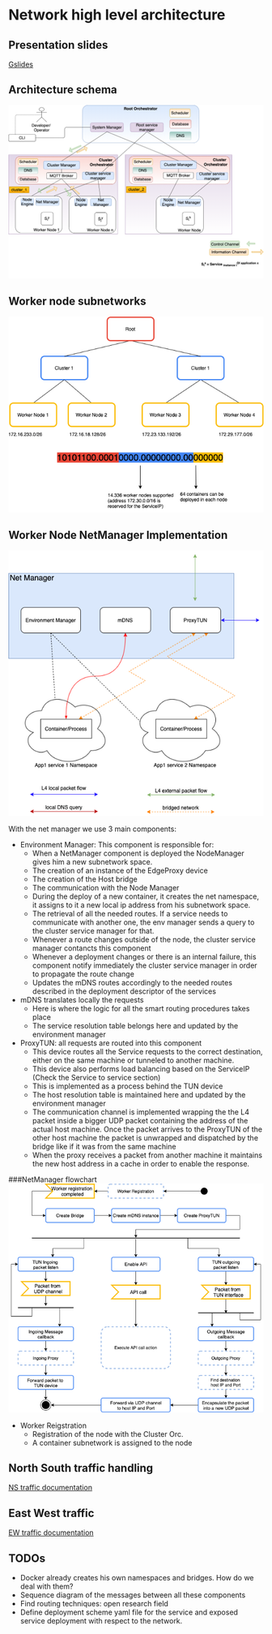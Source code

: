 # Network high level architecture

## Presentation slides
[Gslides](https://docs.google.com/presentation/d/1_vSy4f2plYYKcQKtr5tQ1ColA5VtPYPFwhbaViDtcM4/edit?usp=sharing)

## Architecture schema

![](./diagrams/Network-0.1.png)

## Worker node subnetworks

![subnetwork](./diagrams/Subnetworks.png)

## Worker Node NetManager Implementation

![](./diagrams/NetManager.png)

With the net manager we use 3 main components:

* Environment Manager: This component is responsible for:
	* When a NetManager component is deployed the NodeManager gives him a new subnetwork space. 
	* The creation of an instance of the EdgeProxy device 
	* The creation of the Host bridge
	* The communication with the Node Manager 
	* During the deploy of a new container, it creates the net namespace, it assigns to it a new local ip address from his subnetwork space.
	* The retrieval of all the needed routes. If a service needs to communicate with another one, the env manager sends a query to the cluster service manager for that. 	
	* Whenever a route changes outside of the node, the cluster service manager contancts this component
	* Whenever a deployment changes or there is an internal failure, this component notify immediately the cluster service manager in order to propagate the route change
	* Updates the mDNS routes accordingly to the needed routes described in the deployment descriptor of the services
* mDNS translates locally the requests
	*  Here is where the logic for all the smart routing procedures takes place
	*  The service resolution table belongs here and updated by the environment manager
* ProxyTUN: all requests are routed into this component
	* This device routes all the Service requests to the correct destination, either on the same machine or tunneled to another machine. 
	*  This device also performs load balancing based on the ServiceIP (Check the Service to service section)
	* This is implemented as a process behind the TUN device
	* The host resolution table is maintained here and updated by the environment manager
	* The communication channel is implemented wrapping the the L4 packet inside a bigger UDP packet containing the address of the actual host machine. Once the packet arrives to the ProxyTUN of the other host machine the packet is unwrapped and dispatched by the bridge like if it was from the same machine
	* When the proxy receives a packet from another machine it maintains the new host address in a cache in order to enable the response.

###NetManager flowchart
![](./diagrams/NetManagerFlowchart.png)

* Worker Reigstration
	* 	Registration of the node with the Cluster Orc. 
	*  A container subnetwork is assigned to the node


## North South traffic handling
[NS traffic documentation](NStraffic.md)



## East West traffic

[EW traffic documentation](EWTraffic.md)


## TODOs
* Docker already creates his own namespaces and bridges. How do we deal with them?
* Sequence diagram of the messages between all these components
* Find routing techniques: open research field
* Define deployment scheme yaml file for the service and exposed service  deployment with respect to the network.
